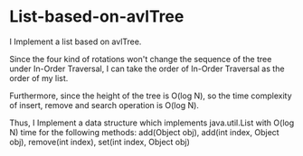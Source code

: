 # List-based-on-avlTree
I Implement a list based on avlTree.

Since the four kind of rotations won't change the sequence of the tree under In-Order Traversal, I can take the order of In-Order Traversal as the order of my list.

Furthermore, since the height of the tree is O(log N), so the time complexity of insert, remove and search operation is O(log N).

Thus, I Implement a data structure which implements java.util.List with O(log N) time for the following methods:
add(Object obj), add(int index, Object obj), remove(int index), set(int index, Object obj)
